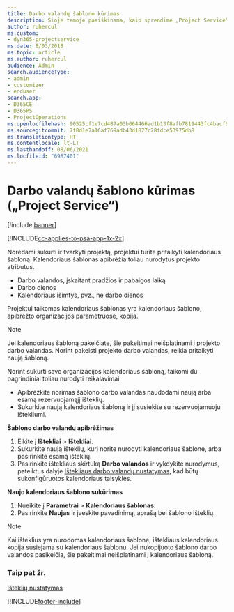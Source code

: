```yaml
---
title: Darbo valandų šablono kūrimas
description: Šioje temoje paaiškinama, kaip sprendime „Project Service“ sukurti darbo valandų šabloną.
author: ruhercul
ms.custom:
- dyn365-projectservice
ms.date: 8/03/2018
ms.topic: article
ms.author: ruhercul
audience: Admin
search.audienceType:
- admin
- customizer
- enduser
search.app:
- D365CE
- D365PS
- ProjectOperations
ms.openlocfilehash: 90525cf1e7cd487a03b064466ad1b13f8afb7819443fc4bacf9c7d3eee86f0b6
ms.sourcegitcommit: 7f8d1e7a16af769adb43d1877c28fdce53975db8
ms.translationtype: HT
ms.contentlocale: lt-LT
ms.lasthandoff: 08/06/2021
ms.locfileid: "6987401"
---
```

# <a name="create-a-work-hours-template-project-service"></a>Darbo valandų šablono kūrimas („Project Service“)

[!include [banner](../includes/psa-now-project-operations.md)]

[!INCLUDE[cc-applies-to-psa-app-1x-2x](../includes/cc-applies-to-psa-app-3x.md)]

Norėdami sukurti ir tvarkyti projektą, projektui turite pritaikyti kalendoriaus šabloną. Kalendoriaus šablonas apibrėžia toliau nurodytus projekto atributus.

- Darbo valandos, įskaitant pradžios ir pabaigos laiką
- Darbo dienos
- Kalendoriaus išimtys, pvz., ne darbo dienos

Projektui taikomas kalendoriaus šablonas yra kalendoriaus šablono, apibrėžto organizacijos parametruose, kopija.

> [!NOTE]
> Jei kalendoriaus šabloną pakeičiate, šie pakeitimai neišplatinami į projekto darbo valandas. Norint pakeisti projekto darbo valandas, reikia pritaikyti naują šabloną.

Norint sukurti savo organizacijos kalendoriaus šabloną, taikomi du pagrindiniai toliau nurodyti reikalavimai.

- Apibrėžkite norimas šablono darbo valandas naudodami naują arba esamą rezervuojamąjį išteklių.
- Sukurkite naują kalendoriaus šabloną ir jį susiekite su rezervuojamuoju ištekliumi.

**Šablono darbo valandų apibrėžimas**

1. Eikite į **Ištekliai** \> **Ištekliai**.
2. Sukurkite naują išteklių, kurį norite nurodyti kalendoriaus šablone, arba pasirinkite esamą išteklių.
3. Pasirinkite ištekliaus skirtuką **Darbo valandos** ir vykdykite nurodymus, pateiktus dalyje [Ištekliaus darbo valandų nustatymas](/dynamics365/field-service/set-work-hours-resource.md), kad būtų sukonfigūruotos kalendoriaus taisyklės.

**Naujo kalendoriaus šablono sukūrimas**

1. Nueikite į **Parametrai** \> **Kalendoriaus šablonas**.
2. Pasirinkite **Naujas** ir įveskite pavadinimą, aprašą bei šablono išteklių.


> [!NOTE]
> Kai išteklius yra nurodomas kalendoriaus šablone, ištekliaus kalendoriaus kopija susiejama su kalendoriaus šablonu. Jei nukopijuoto šablono darbo valandos pasikeičia, šie pakeitimai neišplatinami į kalendoriaus šabloną.


### <a name="see-also"></a>Taip pat žr.  
 [Išteklių nustatymas](../psa/set-up-resources.md)


[!INCLUDE[footer-include](../includes/footer-banner.md)]
